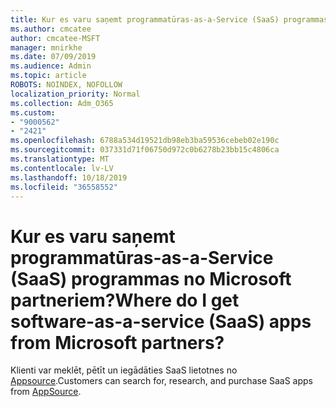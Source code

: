 ```yaml
---
title: Kur es varu saņemt programmatūras-as-a-Service (SaaS) programmas?
ms.author: cmcatee
author: cmcatee-MSFT
manager: mnirkhe
ms.date: 07/09/2019
ms.audience: Admin
ms.topic: article
ROBOTS: NOINDEX, NOFOLLOW
localization_priority: Normal
ms.collection: Adm_O365
ms.custom:
- "9000562"
- "2421"
ms.openlocfilehash: 6788a534d19521db98eb3ba59536cebeb02e190c
ms.sourcegitcommit: 037331d71f06750d972c0b6278b23bb15c4806ca
ms.translationtype: MT
ms.contentlocale: lv-LV
ms.lasthandoff: 10/18/2019
ms.locfileid: "36558552"
---
```

# <a name="where-do-i-get-software-as-a-service-saas-apps-from-microsoft-partners"></a><span data-ttu-id="d531c-102">Kur es varu saņemt programmatūras-as-a-Service (SaaS) programmas no Microsoft partneriem?</span><span class="sxs-lookup"><span data-stu-id="d531c-102">Where do I get software-as-a-service (SaaS) apps from Microsoft partners?</span></span>

<span data-ttu-id="d531c-103">Klienti var meklēt, pētīt un iegādāties SaaS lietotnes no [Appsource](http://www.appsource.com/).</span><span class="sxs-lookup"><span data-stu-id="d531c-103">Customers can search for, research, and purchase SaaS apps from [AppSource](http://www.appsource.com/).</span></span>